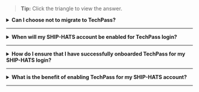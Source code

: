 >**Tip:** Click the triangle to view the answer.


<details>
  <summary><b> Can I choose not to migrate to TechPass?  </b></summary><br>

To start using SHIP-HATS 2.0 services, you must onboard to SEED and TechPass. SHIP-HATS Users can either access from from GSIB or GMD to authenticate yourself via TechPass. 

Users with Internet devices must onboard to SEED by installing MDM applications before they are allowed to authenticate via TechPass to consume SGTS services, including SHIP-HATS.

</details>

---

<details>
  <summary><b>When will my SHIP-HATS account be enabled for TechPass login?  </b></summary><br>

All SHIP-HATS users should have received TechPass onboarding request. If you have not received the onboarding email, please send an email to [enquiries_ship@tech.gov.sg](enquiries_ship@tech.gov.sg)
</details>

---

<details>
  <summary><b>How do I ensure that I have successfully onboarded TechPass for my SHIP-HATS login? </b></summary><br>

**Complete the following steps:**

1. On your device, log in to TechPass.
1. Access the [SHIP-HATS portal](https://portal.ship.gov.sg/). 

You have successfully onboarded if you are able to access the [SHIP-HATS portal](https://portal.ship.gov.sg/). 
</details>

---

<details>
  <summary><b>What is the benefit of enabling TechPass for my SHIP-HATS account? </b></summary><br>

You can use TechPass to access SHIP-HATS services seamlessly on GSIB and GMD devices without logging in to individual tools.
</details>

---


<!--### Related Topics

- [General FAQs](general-faqs)
- [SEED FAQs](seed-faqs)
- [Support FAQs](support)
- [Subscription FAQs](subscription?id=faqs)
-->

<!--
TechPass will be the default user identity to access Singapore Government Tech Stack (SGTS) services simplifying your login experience. We strongly recommend activating your TechPass account. However, if you have any strong business reasons, please drop us an email at [SHIP-HATS Support](enquiries_ship@tech.gov.sg).
-->

<!--
<details>
  <summary><b>What happens to my current LDAP account once I onboard to TechPass?  </b></summary><br>
<p>For existing users, your LDAP accounts will be deleted. There will not be any impact on existing user permissions on each SHIP-HATS tool. New users onboarding to SHIP-HATS will be given a TechPass account upon successful onboard.</p>
<p><b> Note:</b> After you have onboarded using TechPass, you will be able to log in to HATS services via TechPass only.</p>
</details>
<br> -->

<!--TechPass for SHIP-HATS accounts is being rolled out in phases. You will receive an invitation email once your account is activated. Our objective is to activate TechPass accounts for all SHIP-HATS users by Q2 FY22. -->

<!--
<details>
  <summary><b>What is TechPass? </b></summary><br>

TechPass is a Single Sign-on, Identity Access Management solution for developer services in Singapore Government Technology Stack (not only enabling users to access and transition seamlessly between services but also improving downstream user experiences). With their TechPass ID, users can seamlessly access  Singapore Government Tech Stack (SGTS) developer services by signing in once. For more details, refer to the [TechPass documentation](https://docs.developer.tech.gov.sg/docs?product=TechPass).
</details>
<br>
-->

<!--
<b>On a GMD device:</b> Log in to TechPass, and then access the [SHIP-HATS portal](https://portal.ship.gov.sg/). You have successfully onboarded if you are able to access the [SHIP-HATS portal](https://portal.ship.gov.sg/). 

<br>

<b>On a GSIB device:</b> Log in to TechPass, and then access any of the SHIP-HATS tools. You have successfully onboarded if you are able to access them. For more details, refer to [Use TechPass to log in to SHIP-HATS and integrated services](https://confluence.ship.gov.sg/display/SHIP/SHIP+TechPass+Enablement+-+User+Guide).
-->